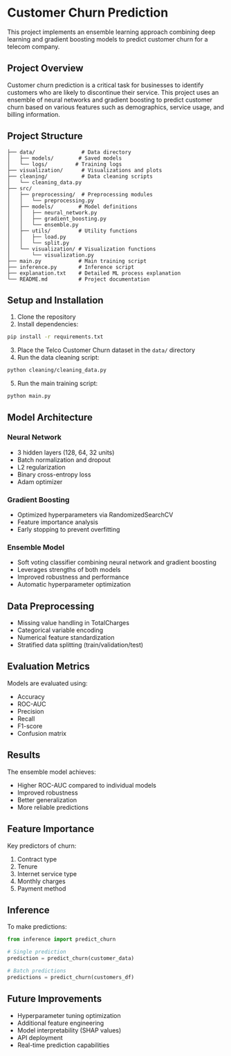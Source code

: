 # Customer Churn Prediction

This project implements an ensemble learning approach combining deep learning and gradient boosting models to predict customer churn for a telecom company.

## Project Overview

Customer churn prediction is a critical task for businesses to identify customers who are likely to discontinue their service. This project uses an ensemble of neural networks and gradient boosting to predict customer churn based on various features such as demographics, service usage, and billing information.

## Project Structure

```
├── data/               # Data directory
│   ├── models/        # Saved models
│   └── logs/         # Training logs
├── visualization/      # Visualizations and plots
├── cleaning/           # Data cleaning scripts
│   └── cleaning_data.py
├── src/               
│   ├── preprocessing/  # Preprocessing modules
│   │   └── preprocessing.py
│   ├── models/        # Model definitions
│   │   ├── neural_network.py
│   │   ├── gradient_boosting.py
│   │   └── ensemble.py
│   ├── utils/         # Utility functions
│   │   ├── load.py
│   │   └── split.py
│   └── visualization/ # Visualization functions
│       └── visualization.py
├── main.py            # Main training script
├── inference.py       # Inference script
├── explanation.txt    # Detailed ML process explanation
└── README.md          # Project documentation
```

## Setup and Installation

1. Clone the repository
2. Install dependencies:
```bash
pip install -r requirements.txt
```
3. Place the Telco Customer Churn dataset in the `data/` directory
4. Run the data cleaning script:
```bash
python cleaning/cleaning_data.py
```
5. Run the main training script:
```bash
python main.py
```

## Model Architecture

### Neural Network
- 3 hidden layers (128, 64, 32 units)
- Batch normalization and dropout
- L2 regularization
- Binary cross-entropy loss
- Adam optimizer

### Gradient Boosting
- Optimized hyperparameters via RandomizedSearchCV
- Feature importance analysis
- Early stopping to prevent overfitting

### Ensemble Model
- Soft voting classifier combining neural network and gradient boosting
- Leverages strengths of both models
- Improved robustness and performance
- Automatic hyperparameter optimization

## Data Preprocessing

- Missing value handling in TotalCharges
- Categorical variable encoding
- Numerical feature standardization
- Stratified data splitting (train/validation/test)

## Evaluation Metrics

Models are evaluated using:
- Accuracy
- ROC-AUC
- Precision
- Recall
- F1-score
- Confusion matrix

## Results

The ensemble model achieves:
- Higher ROC-AUC compared to individual models
- Improved robustness
- Better generalization
- More reliable predictions

## Feature Importance

Key predictors of churn:
1. Contract type
2. Tenure
3. Internet service type
4. Monthly charges
5. Payment method

## Inference

To make predictions:

```python
from inference import predict_churn

# Single prediction
prediction = predict_churn(customer_data)

# Batch predictions
predictions = predict_churn(customers_df)
```

## Future Improvements

- Hyperparameter tuning optimization
- Additional feature engineering
- Model interpretability (SHAP values)
- API deployment
- Real-time prediction capabilities